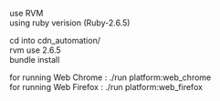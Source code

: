 use RVM <br />
using ruby verision (Ruby-2.6.5) <br />

cd into cdn_automation/ <br />
rvm use 2.6.5<br /> 
bundle install<br />

for running Web Chrome         : ./run platform:web_chrome <br />
for running Web Firefox        : ./run platform:web_firefox

